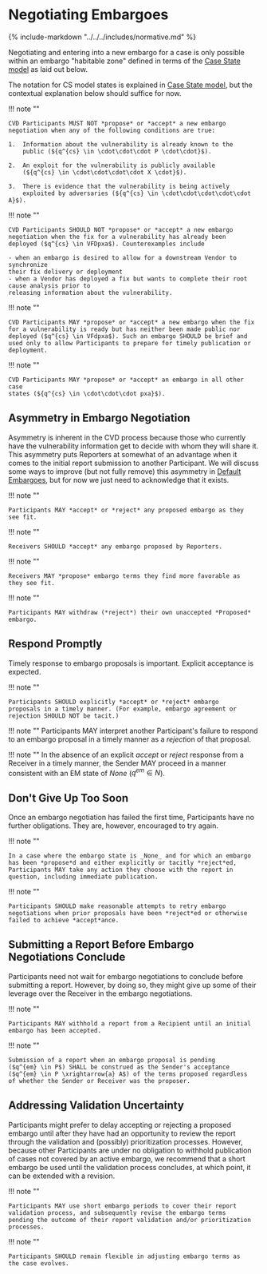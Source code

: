 # Negotiating Embargoes

{% include-markdown "../../../includes/normative.md" %}

Negotiating and entering into a new embargo for a case is only possible
within an embargo "habitable zone" defined in terms of the
[Case State model](../cs/index.md) as laid out below.

The notation for CS model states is explained in
[Case State model](../cs/index.md), but the contextual explanation below should
suffice for now.

!!! note ""

    CVD Participants MUST NOT *propose* or *accept* a new embargo
    negotiation when any of the following conditions are true:

    1.  Information about the vulnerability is already known to the
        public (${q^{cs} \in \cdot\cdot\cdot P \cdot\cdot}$).

    2.  An exploit for the vulnerability is publicly available
        (${q^{cs} \in \cdot\cdot\cdot\cdot X \cdot}$).

    3.  There is evidence that the vulnerability is being actively
        exploited by adversaries (${q^{cs} \in \cdot\cdot\cdot\cdot\cdot A}$).

!!! note ""

    CVD Participants SHOULD NOT *propose* or *accept* a new embargo
    negotiation when the fix for a vulnerability has already been
    deployed ($q^{cs} \in VFDpxa$). Counterexamples include

    - when an embargo is desired to allow for a downstream Vendor to synchronize
    their fix delivery or deployment
    - when a Vendor has deployed a fix but wants to complete their root cause analysis prior to
    releasing information about the vulnerability.
 
!!! note ""

    CVD Participants MAY *propose* or *accept* a new embargo when the fix
    for a vulnerability is ready but has neither been made public nor
    deployed ($q^{cs} \in VFdpxa$). Such an embargo SHOULD be brief and
    used only to allow Participants to prepare for timely publication or
    deployment.

!!! note ""

    CVD Participants MAY *propose* or *accept* an embargo in all other case
    states (${q^{cs} \in \cdot\cdot\cdot pxa}$).


## Asymmetry in Embargo Negotiation

Asymmetry is inherent in the CVD process because those who currently have
the vulnerability information get to decide with whom they will share it.
This asymmetry puts Reporters at somewhat of an advantage when it comes
to the initial report submission to another Participant. We will discuss
some ways to improve (but not fully remove) this asymmetry in
[Default Embargoes](#default-embargoes), but for now we just need to
acknowledge that it exists.

!!! note ""  
    
    Participants MAY *accept* or *reject* any proposed embargo as they
    see fit.

!!! note ""  
 
    Receivers SHOULD *accept* any embargo proposed by Reporters.

!!! note ""  

    Receivers MAY *propose* embargo terms they find more favorable as
    they see fit.

!!! note ""  
   
    Participants MAY withdraw (*reject*) their own unaccepted *Proposed*
    embargo.

## Respond Promptly

Timely response to embargo proposals is important. Explicit acceptance
is expected.

!!! note ""

    Participants SHOULD explicitly *accept* or *reject* embargo
    proposals in a timely manner. (For example, embargo agreement or
    rejection SHOULD NOT be tacit.)

!!! note ""
    Participants MAY interpret another Participant's failure to respond
    to an embargo proposal in a timely manner as a *reject*ion of that
    proposal.

!!! note ""
    In the absence of an explicit *accept* or *reject* response from a
    Receiver in a timely manner, the Sender MAY proceed in a manner
    consistent with an EM state of _None_ ($q^{em} \in N$).

## Don't Give Up Too Soon

Once an embargo negotiation has failed the first time, Participants have
no further obligations. They are, however, encouraged to try again.

!!! note ""  

    In a case where the embargo state is _None_ and for which an embargo
    has been *propose*d and either explicitly or tacitly *reject*ed,
    Participants MAY take any action they choose with the report in
    question, including immediate publication.

!!! note ""  

    Participants SHOULD make reasonable attempts to retry embargo
    negotiations when prior proposals have been *reject*ed or otherwise
    failed to achieve *accept*ance.

## Submitting a Report Before Embargo Negotiations Conclude

Participants need not wait for embargo negotiations to conclude before
submitting a report. However, by doing so, they might give up some of
their leverage over the Receiver in the embargo negotiations.

!!! note ""  

    Participants MAY withhold a report from a Recipient until an initial
    embargo has been accepted.

!!! note ""  

    Submission of a report when an embargo proposal is pending
    ($q^{em} \in P$) SHALL be construed as the Sender's acceptance
    ($q^{em} \in P \xrightarrow{a} A$) of the terms proposed regardless
    of whether the Sender or Receiver was the proposer.

## Addressing Validation Uncertainty

Participants might prefer to delay accepting or rejecting a proposed
embargo until after they have had an opportunity to review the report
through the validation and (possibly) prioritization processes. However,
because other Participants are under no obligation to withhold
publication of cases not covered by an active embargo, we recommend that
a short embargo be used until the validation process concludes, at which
point, it can be extended with a revision.

!!! note ""

    Participants MAY use short embargo periods to cover their report
    validation process, and subsequently revise the embargo terms
    pending the outcome of their report validation and/or prioritization
    processes.

!!! note ""  

    Participants SHOULD remain flexible in adjusting embargo terms as
    the case evolves.

